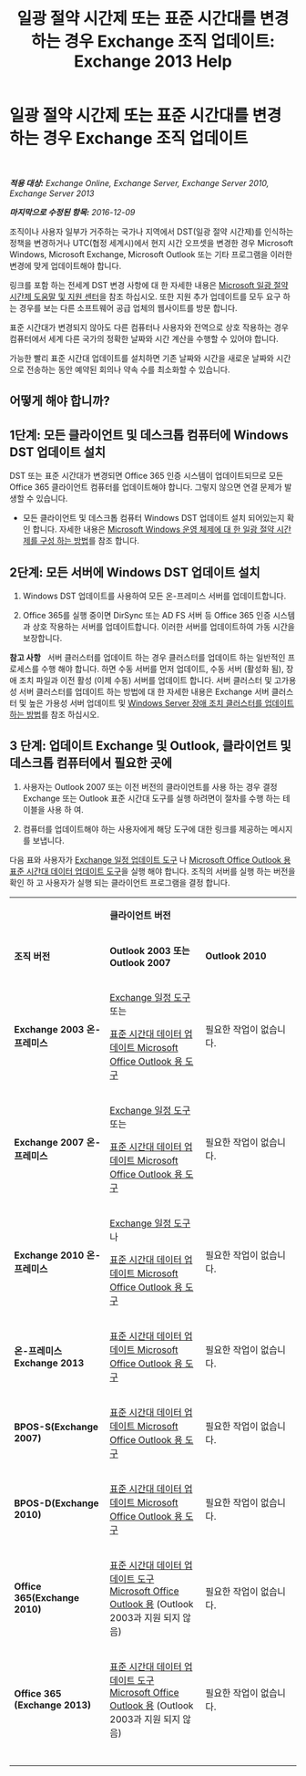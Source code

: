 ﻿---
title: '일광 절약 시간제 또는 표준 시간대를 변경 하는 경우 Exchange 조직 업데이트: Exchange 2013 Help'
TOCTitle: 일광 절약 시간제 또는 표준 시간대를 변경 하는 경우 Exchange 조직 업데이트
ms:assetid: 5b12615c-24cf-4f46-bf3c-2334dc734ef8
ms:mtpsurl: https://technet.microsoft.com/ko-kr/library/Hh530051(v=EXCHG.150)
ms:contentKeyID: 66452419
ms.date: 05/22/2018
mtps_version: v=EXCHG.150
ms.translationtype: MT
---

# 일광 절약 시간제 또는 표준 시간대를 변경 하는 경우 Exchange 조직 업데이트

 

_**적용 대상:** Exchange Online, Exchange Server, Exchange Server 2010, Exchange Server 2013_

_**마지막으로 수정된 항목:** 2016-12-09_

조직이나 사용자 일부가 거주하는 국가나 지역에서 DST(일광 절약 시간제)를 인식하는 정책을 변경하거나 UTC(협정 세계시)에서 현지 시간 오프셋을 변경한 경우 Microsoft Windows, Microsoft Exchange, Microsoft Outlook 또는 기타 프로그램을 이러한 변경에 맞게 업데이트해야 합니다.

링크를 포함 하는 전세계 DST 변경 사항에 대 한 자세한 내용은 [Microsoft 일광 절약 시간제 도움말 및 지원 센터](https://go.microsoft.com/fwlink/p/?linkid=99640)을 참조 하십시오. 또한 지원 추가 업데이트를 모두 요구 하는 경우를 보는 다른 소프트웨어 공급 업체의 웹사이트를 방문 합니다.

표준 시간대가 변경되지 않아도 다른 컴퓨터나 사용자와 전역으로 상호 작용하는 경우 컴퓨터에서 세계 다른 국가의 정확한 날짜와 시간 계산을 수행할 수 있어야 합니다.

가능한 빨리 표준 시간대 업데이트를 설치하면 기존 날짜와 시간을 새로운 날짜와 시간으로 전송하는 동안 예약된 회의나 약속 수를 최소화할 수 있습니다.

## 어떻게 해야 합니까?

## 1단계: 모든 클라이언트 및 데스크톱 컴퓨터에 Windows DST 업데이트 설치

DST 또는 표준 시간대가 변경되면 Office 365 인증 시스템이 업데이트되므로 모든 Office 365 클라이언트 컴퓨터를 업데이트해야 합니다. 그렇지 않으면 연결 문제가 발생할 수 있습니다.

  - 모든 클라이언트 및 데스크톱 컴퓨터 Windows DST 업데이트 설치 되어있는지 확인 합니다. 자세한 내용은 [Microsoft Windows 운영 체제에 대 한 일광 절약 시간제를 구성 하는 방법](http://go.microsoft.com/fwlink/p/?linkid=3052&kbid=914387)를 참조 합니다.

## 2단계: 모든 서버에 Windows DST 업데이트 설치

1.  Windows DST 업데이트를 사용하여 모든 온-프레미스 서버를 업데이트합니다.

2.  Office 365를 실행 중이면 DirSync 또는 AD FS 서버 등 Office 365 인증 시스템과 상호 작용하는 서버를 업데이트합니다. 이러한 서버를 업데이트하여 가동 시간을 보장합니다.

**참고 사항**   서버 클러스터를 업데이트 하는 경우 클러스터를 업데이트 하는 일반적인 프로세스를 수행 해야 합니다. 하면 수동 서버를 먼저 업데이트, 수동 서버 (활성화 됨), 장애 조치 파일과 이전 활성 (이제 수동) 서버를 업데이트 합니다. 서버 클러스터 및 고가용성 서버 클러스터를 업데이트 하는 방법에 대 한 자세한 내용은 Exchange 서버 클러스터 및 높은 가용성 서버 업데이트 및 [Windows Server 장애 조치 클러스터를 업데이트 하는 방법](https://support.microsoft.com/en-us/kb/174799)를 참조 하십시오.

## 3 단계: 업데이트 Exchange 및 Outlook, 클라이언트 및 데스크톱 컴퓨터에서 필요한 곳에

1.  사용자는 Outlook 2007 또는 이전 버전의 클라이언트를 사용 하는 경우 결정 Exchange 또는 Outlook 표준 시간대 도구를 실행 하려면이 절차를 수행 하는 테이블을 사용 하 여.

2.  컴퓨터를 업데이트해야 하는 사용자에게 해당 도구에 대한 링크를 제공하는 메시지를 보냅니다.

다음 표와 사용자가 [Exchange 일정 업데이트 도구](http://go.microsoft.com/fwlink/p/?linkid=3052&kbid=930879) 나 [Microsoft Office Outlook 용 표준 시간대 데이터 업데이트 도구](http://go.microsoft.com/fwlink/p/?linkid=3052&kbid=931667)을 실행 해야 합니다. 조직의 서버를 실행 하는 버전을 확인 하 고 사용자가 실행 되는 클라이언트 프로그램을 결정 합니다.


<table>
<colgroup>
<col style="width: 33%" />
<col style="width: 33%" />
<col style="width: 33%" />
</colgroup>
<tbody>
<tr class="odd">
<td><p></p></td>
<td><p><strong>클라이언트 버전</strong></p></td>
<td> </td>
</tr>
<tr class="even">
<td><p><strong>조직 버전</strong></p></td>
<td><p><strong>Outlook 2003 또는 Outlook 2007</strong></p></td>
<td><p><strong>Outlook 2010</strong></p></td>
</tr>
<tr class="odd">
<td><p><strong>Exchange 2003 온-프레미스</strong></p></td>
<td><p><a href="http://go.microsoft.com/fwlink/p/?linkid=3052&kbid=930879">Exchange 일정 도구</a> 또는</p>
<p><a href="http://go.microsoft.com/fwlink/p/?linkid=3052&kbid=931667">표준 시간대 데이터 업데이트 Microsoft Office Outlook 용 도구</a></p></td>
<td><p>필요한 작업이 없습니다.</p></td>
</tr>
<tr class="even">
<td><p><strong>Exchange 2007 온-프레미스</strong></p></td>
<td><p><a href="http://go.microsoft.com/fwlink/p/?linkid=3052&kbid=930879">Exchange 일정 도구</a> 또는</p>
<p><a href="http://go.microsoft.com/fwlink/p/?linkid=3052&kbid=931667">표준 시간대 데이터 업데이트 Microsoft Office Outlook 용 도구</a></p></td>
<td><p>필요한 작업이 없습니다.</p></td>
</tr>
<tr class="odd">
<td><p><strong>Exchange 2010 온-프레미스</strong></p></td>
<td><p><a href="http://go.microsoft.com/fwlink/p/?linkid=3052&kbid=930879">Exchange 일정 도구</a> 나</p>
<p><a href="http://go.microsoft.com/fwlink/p/?linkid=3052&kbid=931667">표준 시간대 데이터 업데이트 Microsoft Office Outlook 용 도구</a></p></td>
<td><p>필요한 작업이 없습니다.</p></td>
</tr>
<tr class="even">
<td><p><strong>온-프레미스 Exchange 2013</strong></p></td>
<td><p><a href="http://go.microsoft.com/fwlink/p/?linkid=3052&kbid=931667">표준 시간대 데이터 업데이트 Microsoft Office Outlook 용 도구</a></p></td>
<td><p>필요한 작업이 없습니다.</p></td>
</tr>
<tr class="odd">
<td><p><strong>BPOS-S(Exchange 2007)</strong></p></td>
<td><p><a href="http://go.microsoft.com/fwlink/p/?linkid=3052&kbid=931667">표준 시간대 데이터 업데이트 Microsoft Office Outlook 용 도구</a></p></td>
<td><p>필요한 작업이 없습니다.</p></td>
</tr>
<tr class="even">
<td><p><strong>BPOS-D(Exchange 2010)</strong></p></td>
<td><p><a href="http://go.microsoft.com/fwlink/p/?linkid=3052&kbid=931667">표준 시간대 데이터 업데이트 Microsoft Office Outlook 용 도구</a></p></td>
<td><p>필요한 작업이 없습니다.</p></td>
</tr>
<tr class="odd">
<td><p><strong>Office 365(Exchange 2010)</strong></p></td>
<td><p><a href="http://go.microsoft.com/fwlink/p/?linkid=3052&kbid=931667">표준 시간대 데이터 업데이트 도구 Microsoft Office Outlook 용</a> (Outlook 2003과 지원 되지 않음)</p></td>
<td><p>필요한 작업이 없습니다.</p></td>
</tr>
<tr class="even">
<td><p><strong>Office 365 (Exchange 2013)</strong></p></td>
<td><p><a href="http://go.microsoft.com/fwlink/p/?linkid=3052&kbid=931667">표준 시간대 데이터 업데이트 도구 Microsoft Office Outlook 용</a> (Outlook 2003과 지원 되지 않음)</p></td>
<td><p>필요한 작업이 없습니다.</p></td>
</tr>
<tr class="odd">
<td> </td>
<td> </td>
<td> </td>
</tr>
</tbody>
</table>

